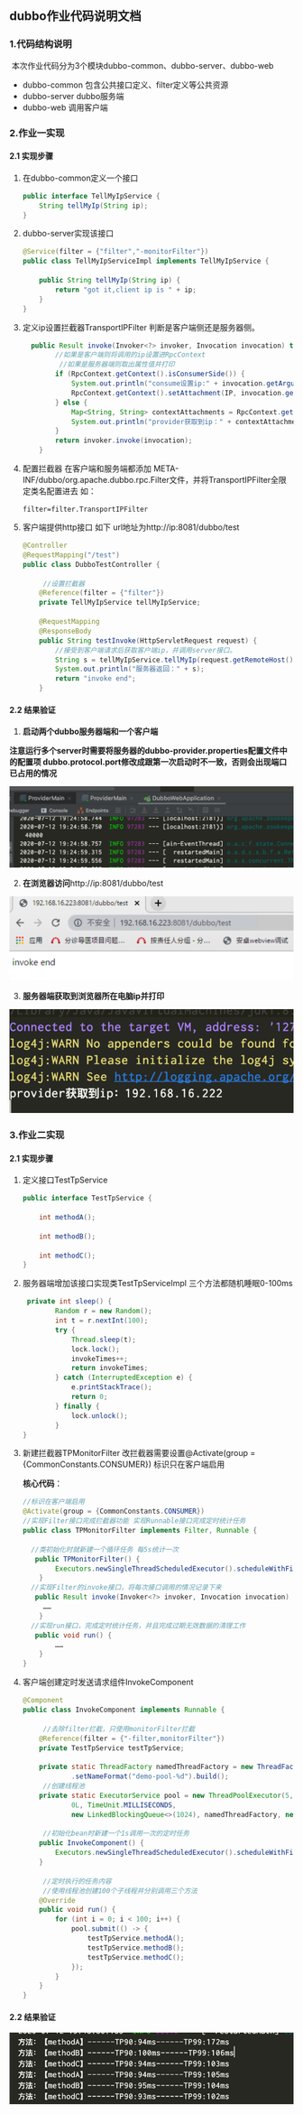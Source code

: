 ## dubbo作业代码说明文档



### 1.代码结构说明

​	本次作业代码分为3个模块dubbo-common、dubbo-server、dubbo-web

- dubbo-common 包含公共接口定义、filter定义等公共资源
- dubbo-server dubbo服务端
- dubbo-web 调用客户端



### 2.作业一实现

#### 2.1 实现步骤

1. 在dubbo-common定义一个接口

   ```java
   public interface TellMyIpService {
       String tellMyIp(String ip);
   }
   ```

2. dubbo-server实现该接口

   ```java
   @Service(filter = {"filter","-monitorFilter"})
   public class TellMyIpServiceImpl implements TellMyIpService {
   
       public String tellMyIp(String ip) {
           return "got it,client ip is " + ip;
       }
   }
   ```

3. 定义ip设置拦截器TransportIPFilter 判断是客户端侧还是服务器侧。

   ```java
     public Result invoke(Invoker<?> invoker, Invocation invocation) throws RpcException {
           //如果是客户端则将调用的ip设置进RpcContext
       		//如果是服务器端则取出属性值并打印
           if (RpcContext.getContext().isConsumerSide()) {
               System.out.println("consume设置ip:" + invocation.getArguments()[0].toString());
               RpcContext.getContext().setAttachment(IP, invocation.getArguments()[0].toString());
           } else {
               Map<String, String> contextAttachments = RpcContext.getContext().getAttachments();
               System.out.println("provider获取到ip：" + contextAttachments.get(IP));
           }
           return invoker.invoke(invocation);
       }
   ```

4. 配置拦截器 在客户端和服务端都添加 META-INF/dubbo/org.apache.dubbo.rpc.Filter文件，并将TransportIPFilter全限定类名配置进去 如：

   ```properties
   filter=filter.TransportIPFilter
   ```

5. 客户端提供http接口 如下 url地址为http://ip:8081/dubbo/test

   ```java
   @Controller
   @RequestMapping("/test")
   public class DubboTestController {
   
     	//设置拦截器
       @Reference(filter = {"filter"})
       private TellMyIpService tellMyIpService;
   
       @RequestMapping
       @ResponseBody
       public String testInvoke(HttpServletRequest request) {
           //接受到客户端请求后获取客户端ip，并调用server接口。
           String s = tellMyIpService.tellMyIp(request.getRemoteHost());
           System.out.println("服务器返回：" + s);
           return "invoke end";
       }
   ```

#### **2.2 结果验证**

1. **启动两个dubbo服务器端和一个客户端**

**注意运行多个server时需要将服务器的dubbo-provider.properties配置文件中的配置项 dubbo.protocol.port修改成跟第一次启动时不一致，否则会出现端口已占用的情况**

![image-20200712192529640](./assert/image-20200712192529640.png)

2. **在浏览器访问**http://ip:8081/dubbo/test

![image-20200712192759389](./assert/image-20200712192759389.png)

3. **服务器端获取到浏览器所在电脑ip并打印**

![image-20200712193110739](./assert/image-20200712193110739.png)



### 3.作业二实现

#### 2.1 实现步骤

1. 定义接口TestTpService

   ```java
   public interface TestTpService {
   
       int methodA();
   
       int methodB();
   
       int methodC();
   }
   ```

2. 服务器端增加该接口实现类TestTpServiceImpl 三个方法都随机睡眠0-100ms

   ```java
    private int sleep() {
           Random r = new Random();
           int t = r.nextInt(100);
           try {
               Thread.sleep(t);
               lock.lock();
               invokeTimes++;
               return invokeTimes;
           } catch (InterruptedException e) {
               e.printStackTrace();
               return 0;
           } finally {
               lock.unlock();
           }
   }
   ```

   

3. 新建拦截器TPMonitorFilter 改拦截器需要设置@Activate(group = {CommonConstants.CONSUMER}) 标识只在客户端启用

   **核心代码**：

   ```java
   //标识在客户端启用
   @Activate(group = {CommonConstants.CONSUMER})
   //实现Filter接口完成拦截器功能 实现Runnable接口完成定时统计任务
   public class TPMonitorFilter implements Filter, Runnable {
     
     //类初始化时就新建一个循环任务 每5s统计一次
      public TPMonitorFilter() {
           Executors.newSingleThreadScheduledExecutor().scheduleWithFixedDelay(this, 1, 5, TimeUnit.SECONDS);
       }
     //实现Filter的invoke接口，将每次接口调用的情况记录下来
      public Result invoke(Invoker<?> invoker, Invocation invocation) throws RpcException {
       	……
       }
     //实现run接口，完成定时统计任务，并且完成过期无效数据的清理工作
      public void run() {
           ……
       }
   }
   ```

   

4. 客户端创建定时发送请求组件InvokeComponent

   ```java
   @Component
   public class InvokeComponent implements Runnable {
   
     	//去除filter拦截，只使用monitorFilter拦截
       @Reference(filter = {"-filter,monitorFilter"})
       private TestTpService testTpService;
   		
       private static ThreadFactory namedThreadFactory = new ThreadFactoryBuilder()
               .setNameFormat("demo-pool-%d").build();
   		//创建线程池
       private static ExecutorService pool = new ThreadPoolExecutor(5, 200,
               0L, TimeUnit.MILLISECONDS,
               new LinkedBlockingQueue<>(1024), namedThreadFactory, new ThreadPoolExecutor.AbortPolicy());
   
     	//初始化bean时新建一个1s调用一次的定时任务
       public InvokeComponent() {
           Executors.newSingleThreadScheduledExecutor().scheduleWithFixedDelay(this, 1, 1, TimeUnit.SECONDS);
       }
   
     	//定时执行的任务内容
     	//使用线程池创建100个子线程并分别调用三个方法
       @Override
       public void run() {
           for (int i = 0; i < 100; i++) {
               pool.submit(() -> {
                   testTpService.methodA();
                   testTpService.methodB();
                   testTpService.methodC();
               });
           }
       }
   }
   ```

#### 2.2 结果验证

![image-20200712194617369](./assert/image-20200712194617369.png)

